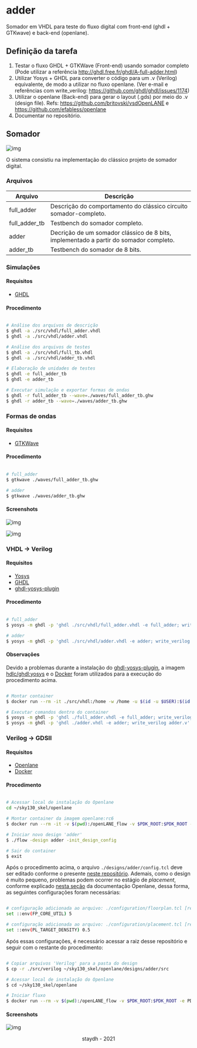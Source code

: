 # adder
Somador em VHDL para teste do fluxo digital com front-end (ghdl + GTKwave) e back-end (openlane).

## Definição da tarefa
1. Testar o fluxo GHDL + GTKWave (Front-end) usando somador completo (Pode utilizar a referência http://ghdl.free.fr/ghdl/A-full-adder.html)
2. Utilizar Yosys + GHDL para converter o código para um .v (Verilog) equivalente, de modo a utilizar no fluxo openlane. (Ver e-mail e referências com write_verilog: https://github.com/ghdl/ghdl/issues/1174)
3. Utilizar o openlane (Back-end) para gerar o layout (.gds) por meio do .v (design file). Refs: https://github.com/britovski/vsdOpenLANE e https://github.com/efabless/openlane
4. Documentar no repositório.

## Somador

![img](.github/design.svg)

O sistema consistiu na implementação do clássico projeto de somador digital.

### Arquivos

Arquivo    | Descrição
---------- | ------
full_adder | Descrição do comportamento do clássico circuito somador-completo.
full_adder_tb  | Testbench do somador completo.
adder  | Decrição de um somador clássico de 8 bits, implementado a partir do somador completo.
adder_tb  | Testbench do somador de 8 bits.

### Simulações

#### Requisitos

- [GHDL](http://ghdl.free.fr/)

#### Procedimento

```bash

# Análise dos arquivos de descrição
$ ghdl -a ./src/vhdl/full_adder.vhdl
$ ghdl -a ./src/vhdl/adder.vhdl

# Análise dos arquivos de testes
$ ghdl -a ./src/vhdl/full_tb.vhdl
$ ghdl -a ./src/vhdl/adder_tb.vhdl

# Elaboração de unidades de testes
$ ghdl -e full_adder_tb
$ ghdl -e adder_tb

# Executar simulação e exportar formas de ondas
$ ghdl -r full_adder_tb --wave=./waves/full_adder_tb.ghw
$ ghdl -r adder_tb --wave=./waves/adder_tb.ghw

```

### Formas de ondas

#### Requisitos

- [GTKWave](http://gtkwave.sourceforge.net/)

#### Procedimento

```bash 

# full_adder
$ gtkwave ./waves/full_adder_tb.ghw

# adder
$ gtkwave ./waves/adder_tb.ghw

```

#### Screenshots

![img](.github/full_adder.png)

![img](.github/adder_tb.png)

### VHDL -> Verilog

#### Requisitos

- [Yosys](http://www.clifford.at/yosys/)
- [GHDL](http://ghdl.free.fr/)
- [ghdl-yosys-plugin](https://github.com/ghdl/ghdl-yosys-plugin)

#### Procedimento

```bash

# full_adder
$ yosys -m ghdl -p 'ghdl ./src/vhdl/full_adder.vhdl -e full_adder; write_verilog full_adder.v'

# adder
$ yosys -m ghdl -p 'ghdl ./src/vhdl/adder.vhdl -e adder; write_verilog adder.v'

```

#### Observações

Devido a problemas durante a instalação do [ghdl-yosys-plugin](https://github.com/ghdl/ghdl-yosys-plugin), a imagem [hdlc/ghdl:yosys](https://hub.docker.com/r/hdlc/ghdl/tags) e o [Docker](https://www.docker.com/) foram utilizados para a execução do procedimento acima.

```bash

# Montar container
$ docker run --rm -it ./src/vhdl:/home -w /home -u $(id -u $USER):$(id -g $USER) hdlc/ghdl:yosys sh

# Executar comandos dentro do container
$ yosys -m ghdl -p 'ghdl ./full_adder.vhdl -e full_adder; write_verilog full_adder.v'
$ yosys -m ghdl -p 'ghdl ./adder.vhdl -e adder; write_verilog adder.v'

```

### Verilog -> GDSII

#### Requisitos

- [Openlane](https://github.com/efabless/openlane)
- [Docker](https://www.docker.com/)

#### Procedimento

```bash

# Acessar local de instalação do Openlane
cd ~/sky130_skel/openlane

# Montar container da imagem openlane:rc6 
$ docker run --rm -it -v $(pwd):/openLANE_flow -v $PDK_ROOT:$PDK_ROOT -e PDK_ROOT=$PDK_ROOT -u $(id -u $USER):$(id -g $USER) openlane:rc6 

# Iniciar novo design 'adder'
$ ./flow -design adder -init_design_config

# Sair do container
$ exit
```

Após o procedimento acima, o arquivo `./designs/adder/config.tcl` deve ser editado conforme o presente [neste repositório](./config.tcl). Ademais, como o design é muito pequeno, problemas podem ocorrer no estágio de *placement*, conforme explicado [nesta seção](https://github.com/efabless/openlane/wiki#how-to-add-a-small-design) da documentação Openlane, dessa forma, as seguintes configurações foram necessárias:

```bash

# configuração adicionada ao arquivo: ./configuration/floorplan.tcl [relativo ao diretório do openlane]
set ::env(FP_CORE_UTIL) 5

# configuração adicionada ao arquivo: ./configuration/placement.tcl [relativo ao diretório do openlane]
set ::env(PL_TARGET_DENSITY) 0.5

```

Após essas configurações, é necessário acessar a raiz desse repositório e seguir com o restante do procedimento:

```bash

# Copiar arquivos 'Verilog' para a pasta do design
$ cp -r ./src/verilog ~/sky130_skel/openlane/designs/adder/src

# Acessar local de instalação do Openlane
$ cd ~/sky130_skel/openlane

# Iniciar fluxo
$ docker run --rm -v $(pwd):/openLANE_flow -v $PDK_ROOT:$PDK_ROOT -e PDK_ROOT=$PDK_ROOT -u $(id -u $USER):$(id -g $USER) openlane:rc6 ./flow -design adder -tag openlane_run

```

#### Screenshots
![img](.github/gds.png)

<p align="center">staydh - 2021</p>
